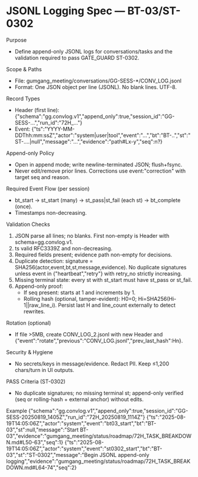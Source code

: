# JSONL Logging Spec — BT-03/ST-0302

Purpose
- Define append-only JSONL logs for conversations/tasks and the validation required to pass GATE_GUARD ST-0302.

Scope & Paths
- File: gumgang_meeting/conversations/GG-SESS-*/CONV_LOG.jsonl
- Format: One JSON object per line (JSONL). No blank lines. UTF-8.

Record Types
- Header (first line):
  {"schema":"gg.convlog.v1","append_only":true,"session_id":"GG-SESS-...","run_id":"72H_..."}
- Event:
  {"ts":"YYYY-MM-DDThh:mm:ssZ","actor":"system|user|tool","event":"...","bt":"BT-..","st":"ST-....|null","message":"...","evidence":"path#Lx-y","seq":n?}

Append-only Policy
- Open in append mode; write newline-terminated JSON; flush+fsync.
- Never edit/remove prior lines. Corrections use event:"correction" with target seq and reason.

Required Event Flow (per session)
- bt_start → st_start (many) → st_pass|st_fail (each st) → bt_complete (once).
- Timestamps non-decreasing.

Validation Checks
1) JSON parse all lines; no blanks. First non-empty is Header with schema=gg.convlog.v1.
2) ts valid RFC3339Z and non-decreasing.
3) Required fields present; evidence path non-empty for decisions.
4) Duplicate detection: signature = SHA256(actor,event,bt,st,message,evidence). No duplicate signatures unless event in {"heartbeat","retry"} with retry_no strictly increasing.
5) Missing terminal state: every st with st_start must have st_pass or st_fail.
6) Append-only proof:
   - If seq present: starts at 1 and increments by 1.
   - Rolling hash (optional, tamper-evident): H0=0; Hi=SHA256(Hi-1||raw_line_i). Persist last H and line_count externally to detect rewrites.

Rotation (optional)
- If file >5MB, create CONV_LOG_2.jsonl with new Header and {"event":"rotate","previous":"CONV_LOG.jsonl","prev_last_hash":Hn}.

Security & Hygiene
- No secrets/keys in message/evidence. Redact PII. Keep ≤1,200 chars/turn in UI outputs.

PASS Criteria (ST-0302)
- No duplicate signatures; no missing terminal st; append-only verified (seq or rolling-hash + external anchor) without edits.

Example
{"schema":"gg.convlog.v1","append_only":true,"session_id":"GG-SESS-20250819_1405Z","run_id":"72H_20250819_1114Z"}
{"ts":"2025-08-19T14:05:06Z","actor":"system","event":"bt03_start","bt":"BT-03","st":null,"message":"Start BT-03","evidence":"gumgang_meeting/status/roadmap/72H_TASK_BREAKDOWN.md#L50-63","seq":1}
{"ts":"2025-08-19T14:05:06Z","actor":"system","event":"st0302_start","bt":"BT-03","st":"ST-0302","message":"Begin JSONL append-only logging","evidence":"gumgang_meeting/status/roadmap/72H_TASK_BREAKDOWN.md#L64-74","seq":2}